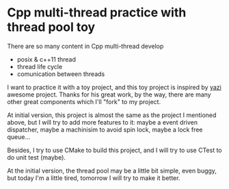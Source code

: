 # Cpp multi-thread practice with thread pool toy
There are so many content in Cpp multi-thread develop
 - posix & c++11 thread
 - thread life cycle
 - comunication between threads

I want to practice it with a toy project, and this toy project is 
inspired by [yazi](https://github.com/yespon/yazi) awesome project.
Thanks for his great work, by the way, there are many other great 
components which I'll "fork" to my project.

At initial version, this project is almost the same as the project
I mentioned above, but I will try to add more features to it:
maybe a event driven dispatcher, maybe a machinisim 
to avoid spin lock, maybe a lock free queue...

Besides, I try to use CMake to build this project, and I will try to
use CTest to do unit test (maybe).

At the initial version, the thread pool may be a little bit simple,
even buggy, but today I'm a little tired, tomorrow I will try to make it better.